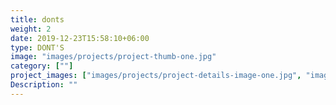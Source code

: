 ```yaml
---
title: donts
weight: 2
date: 2019-12-23T15:58:10+06:00
type: DONT'S
image: "images/projects/project-thumb-one.jpg"
category: [""]
project_images: ["images/projects/project-details-image-one.jpg", "images/projects/project-details-image-two.jpg"]
Description: ""
---
```


